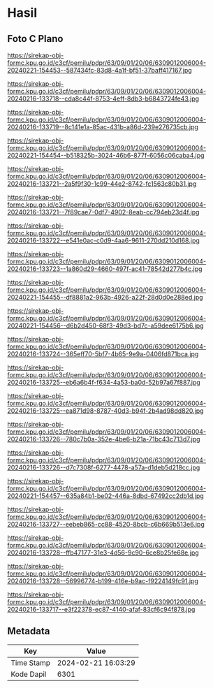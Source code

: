 # Hasil

## Foto C Plano

https://sirekap-obj-formc.kpu.go.id/c3cf/pemilu/pdpr/63/09/01/20/06/6309012006004-20240221-154453--587434fc-83d8-4a1f-bf51-37baff417167.jpg

https://sirekap-obj-formc.kpu.go.id/c3cf/pemilu/pdpr/63/09/01/20/06/6309012006004-20240216-133718--cda8c44f-8753-4eff-8db3-b6843724fe43.jpg

https://sirekap-obj-formc.kpu.go.id/c3cf/pemilu/pdpr/63/09/01/20/06/6309012006004-20240216-133719--8c141e1a-85ac-431b-a86d-239e276735cb.jpg

https://sirekap-obj-formc.kpu.go.id/c3cf/pemilu/pdpr/63/09/01/20/06/6309012006004-20240221-154454--b518325b-3024-46b6-877f-6056c06caba4.jpg

https://sirekap-obj-formc.kpu.go.id/c3cf/pemilu/pdpr/63/09/01/20/06/6309012006004-20240216-133721--2a5f9f30-1c99-44e2-8742-fc1563c80b31.jpg

https://sirekap-obj-formc.kpu.go.id/c3cf/pemilu/pdpr/63/09/01/20/06/6309012006004-20240216-133721--7f89cae7-0df7-4902-8eab-cc794eb23d4f.jpg

https://sirekap-obj-formc.kpu.go.id/c3cf/pemilu/pdpr/63/09/01/20/06/6309012006004-20240216-133722--e541e0ac-c0d9-4aa6-9611-270dd210d168.jpg

https://sirekap-obj-formc.kpu.go.id/c3cf/pemilu/pdpr/63/09/01/20/06/6309012006004-20240216-133723--1a860d29-4660-497f-ac41-78542d277b4c.jpg

https://sirekap-obj-formc.kpu.go.id/c3cf/pemilu/pdpr/63/09/01/20/06/6309012006004-20240221-154455--df8881a2-963b-4926-a22f-28d0d0e288ed.jpg

https://sirekap-obj-formc.kpu.go.id/c3cf/pemilu/pdpr/63/09/01/20/06/6309012006004-20240221-154456--d6b2d450-68f3-49d3-bd7c-a59dee6175b6.jpg

https://sirekap-obj-formc.kpu.go.id/c3cf/pemilu/pdpr/63/09/01/20/06/6309012006004-20240216-133724--365eff70-5bf7-4b65-9e9a-0406fd871bca.jpg

https://sirekap-obj-formc.kpu.go.id/c3cf/pemilu/pdpr/63/09/01/20/06/6309012006004-20240216-133725--eb6a6b4f-f634-4a53-ba0d-52b97a67f887.jpg

https://sirekap-obj-formc.kpu.go.id/c3cf/pemilu/pdpr/63/09/01/20/06/6309012006004-20240216-133725--ea871d98-8787-40d3-b94f-2b4ad98dd820.jpg

https://sirekap-obj-formc.kpu.go.id/c3cf/pemilu/pdpr/63/09/01/20/06/6309012006004-20240216-133726--780c7b0a-352e-4be6-b21a-71bc43c713d7.jpg

https://sirekap-obj-formc.kpu.go.id/c3cf/pemilu/pdpr/63/09/01/20/06/6309012006004-20240216-133726--d7c7308f-6277-4478-a57a-d1deb5d218cc.jpg

https://sirekap-obj-formc.kpu.go.id/c3cf/pemilu/pdpr/63/09/01/20/06/6309012006004-20240221-154457--635a84b1-be02-446a-8dbd-67492cc2db1d.jpg

https://sirekap-obj-formc.kpu.go.id/c3cf/pemilu/pdpr/63/09/01/20/06/6309012006004-20240216-133727--eebeb865-cc88-4520-8bcb-c6b669b513e6.jpg

https://sirekap-obj-formc.kpu.go.id/c3cf/pemilu/pdpr/63/09/01/20/06/6309012006004-20240216-133728--ffb47177-31e3-4d56-9c90-6ce8b25fe68e.jpg

https://sirekap-obj-formc.kpu.go.id/c3cf/pemilu/pdpr/63/09/01/20/06/6309012006004-20240216-133728--56996774-b199-416e-b9ac-f9224149fc91.jpg

https://sirekap-obj-formc.kpu.go.id/c3cf/pemilu/pdpr/63/09/01/20/06/6309012006004-20240216-133717--e3f22378-ec87-4140-afaf-83cf6c94f878.jpg


## Metadata

| Key        | Value               |
| ---------- | ------------------- |
| Time Stamp | 2024-02-21 16:03:29 |
| Kode Dapil | 6301                |



